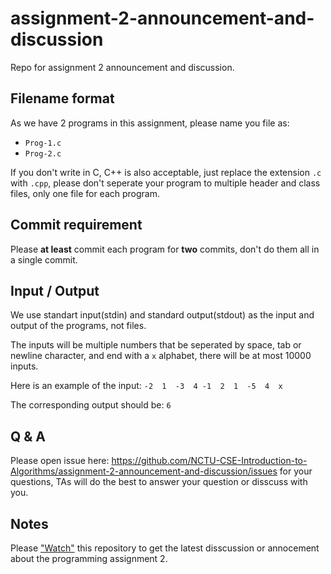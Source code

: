 # assignment-2-announcement-and-discussion
Repo for assignment 2 announcement and discussion.

## Filename format
As we have 2 programs in this assignment, please name you file as:
 - `Prog-1.c`
 - `Prog-2.c`

If you don't write in C, C++ is also acceptable, just replace the extension `.c` with `.cpp`, please don't seperate your program to multiple header and class files, only one file for each program.

## Commit requirement
Please **at least** commit each program for **two** commits, don't do them all in a single commit.

## Input / Output

We use standart input(stdin) and standard output(stdout) as the input and output of the programs, not files.

The inputs will be multiple numbers that be seperated by space, tab or newline character, and end  with a `x` alphabet, there will be at most 10000 inputs.

Here is an example of the input:
`-2  1  -3  4 -1  2  1  -5  4  x`

The corresponding output should be:
`6`

## Q & A
Please open issue here: https://github.com/NCTU-CSE-Introduction-to-Algorithms/assignment-2-announcement-and-discussion/issues for your questions, TAs will do the best to answer your question or disscuss with you.

## Notes
Please ["Watch"](https://github.com/NCTU-CSE-Introduction-to-Algorithms/assignment-2-announcement-and-discussion/subscription) this repository to get the latest disscussion or annocement about the programming assignment 2.
